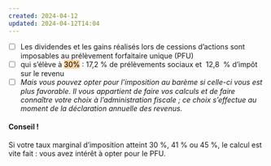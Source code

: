 ```yaml
---
created: 2024-04-12
updated: 2024-04-12T14:04
---
```

- [ ] Les dividendes et les gains réalisés lors de cessions d’actions sont imposables au prélèvement forfaitaire unique (PFU)
- [ ] qui s’élève à <mark style="background: #FFB86CA6;">30</mark><mark style="background: #FFB86CA6;">%</mark> : 17,2 % de prélèvements sociaux et  12,8  % d’impôt sur le revenu
- [ ] *Mais vous pouvez opter pour l’imposition au barème si celle-ci vous est plus favorable. Il vous appartient de faire vos calculs et de faire connaître votre choix à l’administration fiscale ; ce choix s’effectue au moment de la déclaration annuelle des revenus.*

#### Conseil ! 
Si votre taux marginal d’imposition atteint 30 %, 41 % ou 45 %, le calcul est vite fait : vous avez intérêt à opter pour le PFU.
